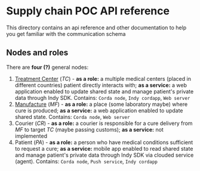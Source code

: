 # Supply chain POC API reference

This directory contains an api reference and other documentation to help you get familiar with the communication schema

## Nodes and roles
There are **four (?)** general nodes:
1. [Treatment Center](./treatment_center.md) (*TC*) - **as a role:** a multiple medical centers (placed in different countries) patient directly 
interacts with; **as a service:** a web application enabled to update shared state and manage patient's private data through
Indy SDK. Contains: `Corda node`, `Indy cordapp`, `Web server`
2. [Manufacture](./manufacture.md) (*MF*) - **as a role:** a place (some laboratory maybe) where cure is produced; **as a service:** a web 
application enabled to update shared state. Contains: `Corda node`, `Web server`
3. Courier (*CR*) - **as a role:** a courier is responsible for a cure delivery from *MF* to target *TC* (maybe passing 
customs); **as a service:** not implemented
4. Patient (*PA*) - **as a role:** a person who have medical conditions sufficient to request a cure; **as a service:** 
mobile app enabled to read shared state and manage patient's private data through Indy SDK via clouded service (agent). 
Contains: `Corda node`, `Push service`, `Indy cordapp`
